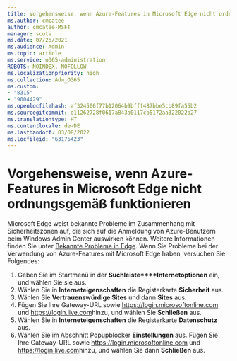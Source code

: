 ```yaml
---
title: Vorgehensweise, wenn Azure-Features in Microsoft Edge nicht ordnungsgemäß funktionieren
ms.author: cmcatee
author: cmcatee-MSFT
manager: scotv
ms.date: 07/26/2021
ms.audience: Admin
ms.topic: article
ms.service: o365-administration
ROBOTS: NOINDEX, NOFOLLOW
ms.localizationpriority: high
ms.collection: Adm_O365
ms.custom:
- "8315"
- "9004429"
ms.openlocfilehash: af324506f77b12064b9bfff487bbe5cb89fa55b2
ms.sourcegitcommit: d11262728f0617a843a0117cb5172aa322022b27
ms.translationtype: HT
ms.contentlocale: de-DE
ms.lasthandoff: 03/08/2022
ms.locfileid: "63175423"
---
```

# <a name="what-to-do-if-azure-features-dont-work-properly-in-microsoft-edge"></a>Vorgehensweise, wenn Azure-Features in Microsoft Edge nicht ordnungsgemäß funktionieren

Microsoft Edge weist bekannte Probleme im Zusammenhang mit Sicherheitszonen auf, die sich auf die Anmeldung von Azure-Benutzern beim Windows Admin Center auswirken können. Weitere Informationen finden Sie unter [Bekannte Probleme in Edge](https://go.microsoft.com/fwlink/?linkid=2140608). Wenn Sie Probleme bei der Verwendung von Azure-Features mit Microsoft Edge haben, versuchen Sie Folgendes:

1. Geben Sie im Startmenü in der **Suchleiste****Internetoptionen** ein, und wählen Sie sie aus.
1. Wählen Sie in **Interneteigenschaften** die Registerkarte **Sicherheit** aus.
1. Wählen Sie **Vertrauenswürdige Sites** und dann **Sites** aus.
1. Fügen Sie Ihre Gateway-URL sowie <https://login.microsoftonline.com> und <https://login.live.com>hinzu, und wählen Sie **Schließen** aus.
1. Wählen Sie in **Interneteigenschaften** die Registerkarte **Datenschutz** aus.
1. Wählen Sie im Abschnitt Popupblocker **Einstellungen** aus. Fügen Sie Ihre Gateway-URL sowie <https://login.microsoftonline.com> und <https://login.live.com>hinzu, und wählen Sie dann **Schließen** aus.